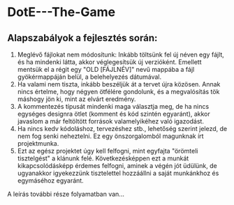 DotE---The-Game
===============

Alapszabályok a fejlesztés során:
---------------------------------

1. Meglévő fájlokat nem módosítunk: Inkább töltsünk fel új néven egy fájlt, és ha mindenki látta, akkor véglegesítsük új verzióként. Emellett mentsük el a régit egy "OLD [FÁJLNÉV]" nevű mappába a fájl gyökérmappáján belül, a belehelyezés dátumával.
2. Ha valami nem tiszta, inkább beszéljük át a tervet újra közösen. Annak nincs értelme, hogy négyen ötfélére gondolunk, és a megvalósítás tök máshogy jön ki, mint az elvárt eredmény.
3. A kommentezés típusát mindenki maga választja meg, de ha nincs egységes designra ötlet (komment és kód szintén egyaránt), akkor javaslom a már feltöltött források valamelyikéhez való igazodást.
4. Ha nincs kedv kódoláshoz, tervezéshez stb., lehetőség szerint jelezd, de nem fog senki neheztelni. Ez egy önszorgalomból magunknak írt projektmunka.
5. Ezt az egész projektet úgy kell felfogni, mint egyfajta "örömteli tisztelgést" a klánunk felé. Következésképpen ezt a munkát kikapcsolódásképp érdemes felfogni, aminek a végén jót üdülünk, de ugyanakkor igyekezzünk tisztelettel hozzáállni a saját munkánkhoz és egymáséhoz egyaránt.

A leírás további része folyamatban van...
